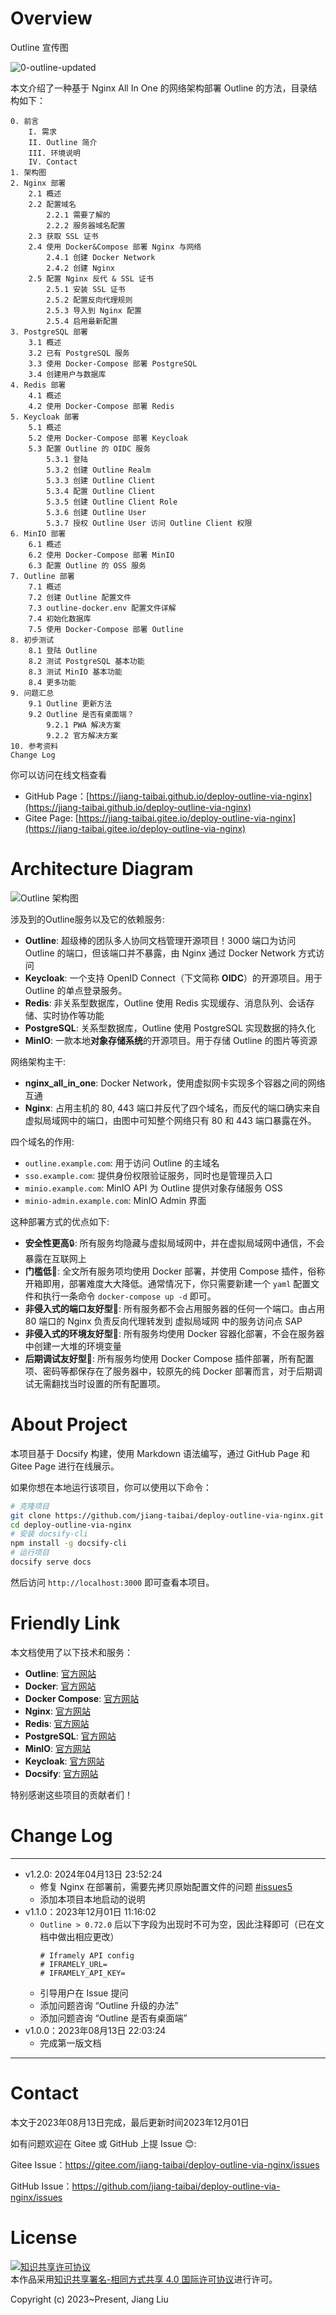 # Overview

Outline 宣传图

![0-outline-updated](docs/assets/0-outline-updated.png)

本文介绍了一种基于 Nginx All In One 的网络架构部署 Outline 的方法，目录结构如下：

```
0. 前言
    I. 需求
    II. Outline 简介
    III. 环境说明
    IV. Contact
1. 架构图
2. Nginx 部署
    2.1 概述
    2.2 配置域名
        2.2.1 需要了解的
        2.2.2 服务器域名配置
    2.3 获取 SSL 证书
    2.4 使用 Docker&Compose 部署 Nginx 与网络
        2.4.1 创建 Docker Network
        2.4.2 创建 Nginx
    2.5 配置 Nginx 反代 & SSL 证书
        2.5.1 安装 SSL 证书
        2.5.2 配置反向代理规则
        2.5.3 导入到 Nginx 配置
        2.5.4 启用最新配置
3. PostgreSQL 部署
    3.1 概述
    3.2 已有 PostgreSQL 服务
    3.3 使用 Docker-Compose 部署 PostgreSQL
    3.4 创建用户与数据库
4. Redis 部署
    4.1 概述
    4.2 使用 Docker-Compose 部署 Redis
5. Keycloak 部署
    5.1 概述
    5.2 使用 Docker-Compose 部署 Keycloak
    5.3 配置 Outline 的 OIDC 服务
        5.3.1 登陆
        5.3.2 创建 Outline Realm
        5.3.3 创建 Outline Client
        5.3.4 配置 Outline Client
        5.3.5 创建 Outline Client Role
        5.3.6 创建 Outline User
        5.3.7 授权 Outline User 访问 Outline Client 权限
6. MinIO 部署
    6.1 概述
    6.2 使用 Docker-Compose 部署 MinIO
    6.3 配置 Outline 的 OSS 服务
7. Outline 部署
    7.1 概述
    7.2 创建 Outline 配置文件
    7.3 outline-docker.env 配置文件详解
    7.4 初始化数据库
    7.5 使用 Docker-Compose 部署 Outline
8. 初步测试
    8.1 登陆 Outline
    8.2 测试 PostgreSQL 基本功能
    8.3 测试 MinIO 基本功能
    8.4 更多功能
9. 问题汇总
    9.1 Outline 更新方法
    9.2 Outline 是否有桌面端？
        9.2.1 PWA 解决方案
        9.2.2 官方解决方案
10. 参考资料
Change Log
```

你可以访问在线文档查看

- GitHub Page：[https://jiang-taibai.github.io/deploy-outline-via-nginx](https://jiang-taibai.github.io/deploy-outline-via-nginx)
- Gitee Page: [https://jiang-taibai.gitee.io/deploy-outline-via-nginx](https://jiang-taibai.gitee.io/deploy-outline-via-nginx)

# Architecture Diagram

![Outline 架构图](docs/assets/1-architecture-diagram-v4.png)

涉及到的Outline服务以及它的依赖服务:

- **Outline**: 超级棒的团队多人协同文档管理开源项目！3000 端口为访问 Outline 的端口，但该端口并不暴露，由 Nginx 通过 Docker Network 方式访问
- **Keycloak**: 一个支持 OpenID Connect（下文简称 **OIDC**）的开源项目。用于 Outline 的单点登录服务。
- **Redis**: 非关系型数据库，Outline 使用 Redis 实现缓存、消息队列、会话存储、实时协作等功能
- **PostgreSQL**: 关系型数据库，Outline 使用 PostgreSQL 实现数据的持久化
- **MinIO**: 一款本地**对象存储系统**的开源项目。用于存储 Outline 的图片等资源

网络架构主干:

- **nginx_all_in_one**: Docker Network，使用虚拟网卡实现多个容器之间的网络互通
- **Nginx**: 占用主机的 80, 443 端口并反代了四个域名，而反代的端口确实来自虚拟局域网中的端口，由图中可知整个网络只有 80 和 443 端口暴露在外。

四个域名的作用:

- `outline.example.com`: 用于访问 Outline 的主域名
- `sso.example.com`: 提供身份权限验证服务，同时也是管理员入口
- `minio.example.com`: MinIO API 为 Outline 提供对象存储服务 OSS
- `minio-admin.example.com`: MinIO Admin 界面

这种部署方式的优点如下:

- **安全性更高**🔒: 所有服务均隐藏与虚拟局域网中，并在虚拟局域网中通信，不会暴露在互联网上
- **门槛低**🎁: 全文所有服务项均使用 Docker 部署，并使用 Compose 插件，俗称开箱即用，部署难度大大降低。通常情况下，你只需要新建一个 `yaml` 配置文件和执行一条命令 `docker-compose up -d` 即可。
- **非侵入式的端口友好型**🚪: 所有服务都不会占用服务器的任何一个端口。由占用 80 端口的 Nginx 负责反向代理转发到 虚拟局域网 中的服务访问点 SAP
- **非侵入式的环境友好型**🐳: 所有服务均使用 Docker 容器化部署，不会在服务器中创建一大堆的环境变量
- **后期调试友好型**🔧: 所有服务均使用 Docker Compose 插件部署，所有配置项、密码等都保存在了服务器中，较原先的纯 Docker 部署而言，对于后期调试无需翻找当时设置的所有配置项。

# About Project

本项目基于 Docsify 构建，使用 Markdown 语法编写，通过 GitHub Page 和 Gitee Page 进行在线展示。

如果你想在本地运行该项目，你可以使用以下命令：

```bash
# 克隆项目
git clone https://github.com/jiang-taibai/deploy-outline-via-nginx.git
cd deploy-outline-via-nginx
# 安装 docsify-cli
npm install -g docsify-cli
# 运行项目
docsify serve docs
```

然后访问 `http://localhost:3000` 即可查看本项目。

# Friendly Link

本文档使用了以下技术和服务：

- **Outline**: [官方网站](https://www.getoutline.com/)
- **Docker**: [官方网站](https://www.docker.com/)
- **Docker Compose**: [官方网站](https://docs.docker.com/compose/)
- **Nginx**: [官方网站](https://nginx.org/)
- **Redis**: [官方网站](https://redis.io/)
- **PostgreSQL**: [官方网站](https://www.postgresql.org/)
- **MinIO**: [官方网站](https://min.io/)
- **Keycloak**: [官方网站](https://www.keycloak.org/)
- **Docsify**: [官方网站](https://docsify.js.org/#/)

特别感谢这些项目的贡献者们！

# Change Log

---

- v1.2.0: 2024年04月13日 23:52:24
  - 修复 Nginx 在部署前，需要先拷贝原始配置文件的问题 [#issues5](https://github.com/jiang-taibai/deploy-outline-via-nginx/issues/5)
  - 添加本项目本地启动的说明
- v1.1.0：2023年12月01日 11:16:02
  - `Outline > 0.72.0` 后以下字段为出现时不可为空，因此注释即可（已在文档中做出相应更改）
    ```properties
    # Iframely API config
    # IFRAMELY_URL=
    # IFRAMELY_API_KEY=
    ```
  - 引导用户在 Issue 提问
  - 添加问题咨询 “Outline 升级的办法”
  - 添加问题咨询 “Outline 是否有桌面端”
- v1.0.0：2023年08月13日 22:03:24
  - 完成第一版文档

---

# Contact

本文于2023年08月13日完成，最后更新时间2023年12月01日

如有问题欢迎在 Gitee 或 GitHub 上提 Issue 😊:

Gitee Issue：https://gitee.com/jiang-taibai/deploy-outline-via-nginx/issues

GitHub Issue：https://github.com/jiang-taibai/deploy-outline-via-nginx/issues


# License

<a rel="license" href="http://creativecommons.org/licenses/by-sa/4.0/"><img alt="知识共享许可协议" style="border-width:0" src="https://i.creativecommons.org/l/by-sa/4.0/88x31.png" /></a><br />本作品采用<a rel="license" href="http://creativecommons.org/licenses/by-sa/4.0/">知识共享署名-相同方式共享 4.0 国际许可协议</a>进行许可。

Copyright (c) 2023~Present, Jiang Liu
